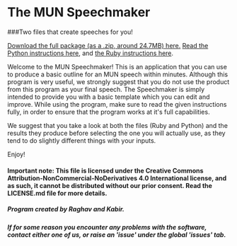 # The MUN Speechmaker
###Two files that create speeches for you! 


[Download the full package (as a .zip, around 24.7MB) here.](https://github.com/narayanswa30663/MUN_Speechmaker/archive/master.zip) [Read the Python instructions here](Python/INSTRUCTIONS.md), and [the Ruby instructions here](Ruby/INSTRUCTIONS.md).

Welcome to the MUN Speechmaker! This is an application that you can use to produce a basic outline for an MUN speech within minutes. Although this program is very useful, we strongly suggest that you do not use the product from this program as your final speech. The Speechmaker is simply intended to provide you with a basic template which you can edit and improve. While using the program, make sure to read the given instructions fully, in order to ensure that the program works at it's full capabilities.

We suggest that you take a look at both the files (Ruby and Python) and the results they produce before selecting the one you will actually use, as they tend to do slightly different things with your inputs.
 
Enjoy!

#### Important note: This file is licensed under the Creative Commons Attribution-NonCommercial-NoDerivatives 4.0 International license, and as such, it cannot be distributed without our prior consent. Read the LICENSE.md file for more details.

##### Program created by Raghav and Kabir.

##### If for some reason you encounter any problems with the software, contact either one of us, or raise an 'issue' under the global 'issues' tab.

